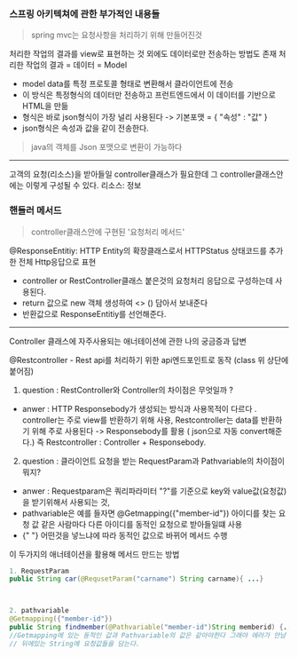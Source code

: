 ### 스프링 아키텍쳐에 관한 부가적인 내용들 

> spring mvc는 요청사항을 처리하기 위해 만들어진것 

처리한 작업의 결과를 view로 표현하는 것 외에도 데이터로만 전송하는 방법도 존재 
처리한 작업의 결과 = 데이터 = Model 

- model data를 특정 프로토콜 형태로 변환해서 클라이언트에 전송
- 이 방식은 특정형식의 데이터만 전송하고 프런트엔드에서 이 데이터를 기반으로 HTML을 만듦
- 형식은 바로 json형식이 가장 널리 사용된다 -> 기본포맷 = { "속성" : "값" }
- json형식은 속성과 값을 같이 전송한다. 

> java의 객체를 Json 포맷으로 변환이 가능하다 


-------------
고객의 요청(리소스)을 받아들일 controller클래스가 필요한데 그 controller클래스안에는 이렇게 구성될 수 있다.
리소스: 정보

### 핸들러 메서드 
> controller클래스안에 구현된 '요청처리 메서드' 

@ResponseEntitiy: HTTP Entity의 확장클래스로서 HTTPStatus 상태코드를 추가한 전체 Http응답으로 표현
- controller or RestController클래스 붙은것의 요청처리 응답으로 구성하는데 사용된다.
- return 값으로 new 객체 생성하여 <> () 담아서 보내준다
- 반환값으로 ResponseEntitiy를 선언해준다.




-----------
Controller 클래스에 자주사용되는 애너테이션에 관한 나의 궁금증과 답변 

@Restcontroller - Rest api를 처리하기 위한 api엔드포인트로 동작 (class 위 상단에 붙어짐)

1. question : RestController와 Controller의 차이점은 무엇일까 ?
- anwer : HTTP Responsebody가 생성되는 방식과 사용목적이 다르다 . controller는 주로 view를 반환하기 위해 사용,
Restcontroller는 data를 반환하기 위해 주로 사용된다 -> Responsebody를 활용 ( json으로 자동 convert해준다.)
즉 Restcontroller : Controller + Responsebody.


2. question : 클라이언트 요청을 받는 RequestParam과 Pathvariable의 차이점이 뭐지?
- anwer : Requestparam은 쿼리파라미터 "?"를 기준으로 key와 value값(요청값)을 받기위해서 사용되는 것,
- pathvariable은 예를 들자면 @Getmapping({"member-id"}) 아이디를 찾는 요청 값 같은 사람마다 다른 아이디를 동적인 요청으로 받아들일떄 사용 
- {"  "} 어떤것을 넣느냐에 따라 동적인 값으로 바뀌어 메서드 수행

이 두가지의 애너테이션을 활용해 메서드 만드는 방법 
```java
1. RequestParam
public String car(@RequsetParam("carname") String carname){ ...}



2. pathvariable 
@Getmapping({"member-id"})
public String findmember(@Pathvariable("member-id")String memberid) {...}
//Getmapping에 있는 동적인 값과 Pathvariable의 값은 같아야한다 그래야 에러가 안남  
// 뒤에있는 String에 요청값들을 담는다.
```



